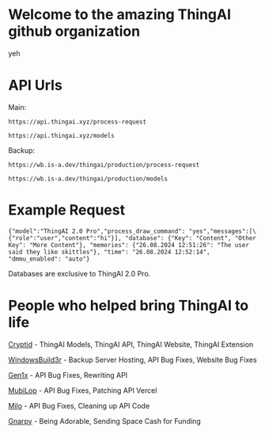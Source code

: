 # Welcome to the amazing ThingAI github organization
yeh
# API Urls
Main:
```
https://api.thingai.xyz/process-request
```
```
https://api.thingai.xyz/models
```
Backup:
```
https://wb.is-a.dev/thingai/production/process-request
```
```
https://wb.is-a.dev/thingai/production/models
```
# Example Request
```
{"model":"ThingAI 2.0 Pro","process_draw_command": "yes","messages":[\{"role":"user","content":"hi"}], "database": {"Key": "Content", "Other Key": "More Content"}, "memories": {"26.08.2024 12:51:26": "The user said they like skittles"}, "time": "26.08.2024 12:52:14", "dmmu_enabled": "auto"}
```

Databases are exclusive to ThingAI 2.0 Pro.

# People who helped bring ThingAI to life
[Cryptid](https://github.com/NotCryptid) - ThingAI Models, ThingAI API, ThingAI Website, ThingAI Extension

[WindowsBuild3r](https://github.com/davidctinescu) - Backup Server Hosting, API Bug Fixes, Website Bug Fixes

[Gen1x](https://github.com/Gen1x-ALT/) - API Bug Fixes, Rewriting API

[MubiLop](https://github.com/cicerorph) - API Bug Fixes, Patching API Vercel

[Milo](https://github.com/MiloDev123) - API Bug Fixes, Cleaning up API Code

[Gnarpy](https://github.com/gnarpymybeloved) - Being Adorable, Sending Space Cash for Funding

